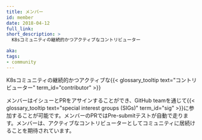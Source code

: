 ```yaml
---
title: メンバー
id: member
date: 2018-04-12
full_link: 
short_description: >
  K8sコミュニティの継続的かつアクティブなコントリビューター

aka: 
tags:
- community
---
```

 K8sコミュニティの継続的かつアクティブな{{< glossary_tooltip text="コントリビューター" term_id="contributor" >}}

<!--more--> 

メンバーはイシューとPRをアサインすることができ、GitHub teamを通じて{{< glossary_tooltip text="special interest groups (SIGs)" term_id="sig" >}}に参加することが可能です。メンバーのPRではPre-submitテストが自動で走ります。メンバーは、アクティブなコントリビューターとしてコミュニティに居続けることを期待されています。

